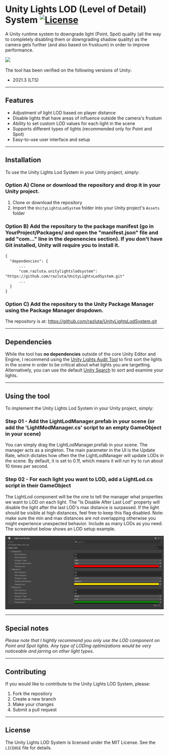 # Unity Lights LOD (Level of Detail) System [![License](https://img.shields.io/badge/License-MIT-lightgrey.svg?style=flat)](http://mit-license.org)
A Unity runtime system to downgrade light (Point, Spot) quality (all the way to completely disabling them or downgrading shadow quality) as the camera gets further (and also based on frustuum) in order to improve performance. 

![](/Screenshots/UnityLightsLodSystem_screenshot01.gif)

The tool has been verified on the following versions of Unity:
- 2021.3 (LTS)

*  *  *  *  *

## Features

- Adjustment of light LOD based on player distance
- Disable lights that have areas of influence outside the camera's frustum
- Ability to set custom LOD values for each light in the scene
- Supports different types of lights (recommended only for Point and Spot)
- Easy-to-use user interface and setup

*  *  *  *  *

## Installation

To use the Unity Lights Lod System in your Unity project, simply:

### Option A) Clone or download the repository and drop it in your Unity project.
1. Clone or download the repository
2. Import the `UnityLightsLodSystem` folder into your Unity project's `Assets` folder

### Option B) Add the repository to the package manifest (go in YourProject/Packages/ and open the "manifest.json" file and add "com..." line in the depenencies section). If you don't have Git installed, Unity will require you to install it.
```
{
  "dependencies": {
      ...
      "com.razluta.unitylightslodsystem": "https://github.com/razluta/UnityLightsLodSystem.git"
      ...
  }
}
```
### Option C) Add the repository to the Unity Package Manager using the Package Manager dropdown.
The repository is at: https://github.com/razluta/UnityLightsLodSystem.git

*  *  *  *  *

## Dependencies
While the tool has **no dependencies** outside of the core Unity Editor and Engine, I recommend using the [Unity Lights Audit Tool](https://github.com/razluta/UnityLightsAuditTool) to first sort the lights in the scene in order to be critical about what lights you are targetting. 
Alternatively, you can use the default [Unity Search](https://docs.unity3d.com/2022.1/Documentation/Manual/search-overview.html) to sort and examine your lights. 

*  *  *  *  *

## Using the tool
To implement the Unity Lights Lod System in your Unity project, simply:

### Step 01 - Add the LightLodManager.prefab in your scene (or add the 'LightModManager.cs' script to an empty GameObject in your scene)
You can simply drag the LightLodManager.prefab in your scene. The manager acts as a singleton. The main parameter in the UI is the Update Rate, which dictates how often the the LightLodManager will update LODs in the scene. By default, it is set to 0.1f, which means it will run try to run about 10 times per second.

### Step 02 - For each light you want to LOD, add a LightLod.cs script in their GameObject
The LightLod component will be the one to tell the manager what properties we want to LOD on each light.
The "Is Disable After Last Lod" property will disable the light after the last LOD's max distance is surpassed. If the light should be visible at high distances, feel free to keep this flag disabled.
Note: make sure the min and max distances are not overlapping otherwise you might experience unexpected behavior. Include as many LODs as you need.
The screenshot below shows an LOD setup example. 

![](/Screenshots/UnityLightsLodSystem_screenshot02.png)

*  *  *  *  *

## Special notes
*Please note that I hightly recommend you only use the LOD component on Point and Spot lights. Any type of LODing optimizations would be very noticeable and jarring on other light types.*

*  *  *  *  *

## Contributing

If you would like to contribute to the Unity Lights LOD System, please:

1. Fork the repository
2. Create a new branch
3. Make your changes
4. Submit a pull request

*  *  *  *  *

## License

The Unity Lights LOD System is licensed under the MIT License. See the `LICENSE` file for details.
